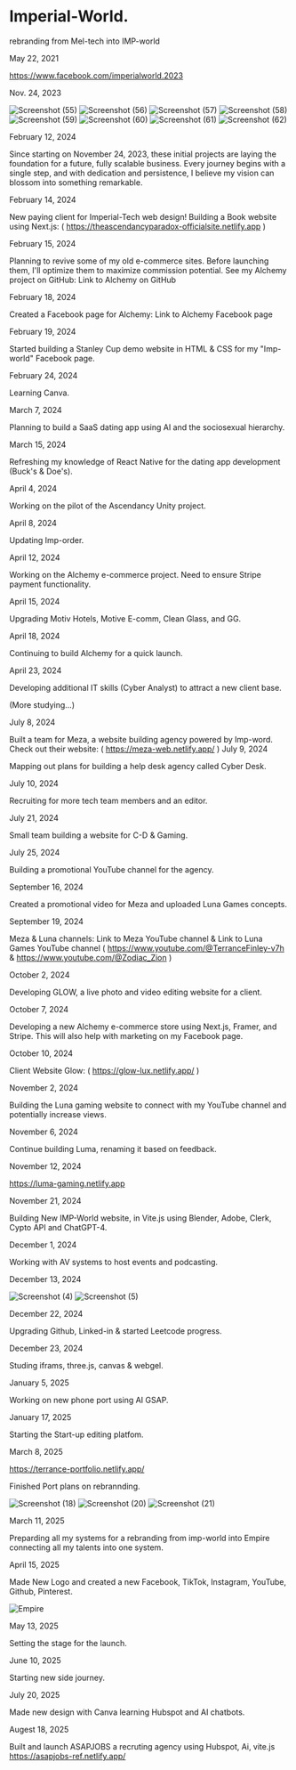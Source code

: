 # Imperial-World.

rebranding from Mel-tech into IMP-world

May 22, 2021

https://www.facebook.com/imperialworld.2023

Nov. 24, 2023

![Screenshot (55)](https://github.com/TerranceFinleyZ/imperial-tech/assets/112042894/d45924db-ebba-429b-a4d3-3edd84f3d64a)
![Screenshot (56)](https://github.com/TerranceFinleyZ/imperial-tech/assets/112042894/bc9507d2-37bb-442e-8fa3-2d204272e1f7)
![Screenshot (57)](https://github.com/TerranceFinleyZ/imperial-tech/assets/112042894/8a20fd6d-02e0-4547-b6fb-f4cc0ecea67d)
![Screenshot (58)](https://github.com/TerranceFinleyZ/imperial-tech/assets/112042894/d1af168f-0bb9-4473-b0d7-8df01e8a0861)
![Screenshot (59)](https://github.com/TerranceFinleyZ/imperial-tech/assets/112042894/32da62c6-b00a-4a99-833b-610431253df8)
![Screenshot (60)](https://github.com/TerranceFinleyZ/imperial-tech/assets/112042894/9da8620d-5d57-4200-a224-0b0e87e8df2b)
![Screenshot (61)](https://github.com/TerranceFinleyZ/imperial-tech/assets/112042894/af873115-254e-4237-b204-27a600865223)
![Screenshot (62)](https://github.com/TerranceFinleyZ/imperial-tech/assets/112042894/33825179-624b-4ef4-bc06-5f33f6cc8d9a)


February 12, 2024

Since starting on November 24, 2023, these initial projects are laying the foundation for a future, fully scalable business. Every journey begins with a single step, and with dedication and persistence, I believe my vision can blossom into something remarkable.

February 14, 2024

New paying client for Imperial-Tech web design! Building a Book website using Next.js: ( https://theascendancyparadox-officialsite.netlify.app )   

February 15, 2024

Planning to revive some of my old e-commerce sites. Before launching them, I'll optimize them to maximize commission potential. See my Alchemy project on GitHub: Link to Alchemy on GitHub

February 18, 2024

Created a Facebook page for Alchemy: Link to Alchemy Facebook page

February 19, 2024

Started building a Stanley Cup demo website in HTML & CSS for my "Imp-world" Facebook page.

February 24, 2024

Learning Canva.

March 7, 2024

Planning to build a SaaS dating app using AI and the sociosexual hierarchy.

March 15, 2024

Refreshing my knowledge of React Native for the dating app development (Buck's & Doe's).

April 4, 2024

Working on the pilot of the Ascendancy Unity project.

April 8, 2024

Updating Imp-order.

April 12, 2024

Working on the Alchemy e-commerce project. Need to ensure Stripe payment functionality.

April 15, 2024

Upgrading Motiv Hotels, Motive E-comm, Clean Glass, and GG.

April 18, 2024

Continuing to build Alchemy for a quick launch.

April 23, 2024

Developing additional IT skills (Cyber Analyst) to attract a new client base.

(More studying...)

July 8, 2024

Built a team for Meza, a website building agency powered by Imp-word. Check out their website: ( https://meza-web.netlify.app/ )
July 9, 2024

Mapping out plans for building a help desk agency called Cyber Desk.

July 10, 2024

Recruiting for more tech team members and an editor.

July 21, 2024

Small team building a website for C-D & Gaming.

July 25, 2024

Building a promotional YouTube channel for the agency.

September 16, 2024

Created a promotional video for Meza and uploaded Luna Games concepts.

September 19, 2024

Meza & Luna channels: Link to Meza YouTube channel & Link to Luna Games YouTube channel ( https://www.youtube.com/@TerranceFinley-v7h & https://www.youtube.com/@Zodiac_Zion )

October 2, 2024

Developing GLOW, a live photo and video editing website for a client.

October 7, 2024

Developing a new Alchemy e-commerce store using Next.js, Framer, and Stripe. This will also help with marketing on my Facebook page.

October 10, 2024

Client Website Glow: ( https://glow-lux.netlify.app/ )

November 2, 2024

Building the Luna gaming website to connect with my YouTube channel and potentially increase views.

November 6, 2024

Continue building Luma, renaming it based on feedback.

November 12, 2024 

https://luma-gaming.netlify.app

November 21, 2024 

Building New IMP-World website, in Vite.js using Blender, Adobe, Clerk, Cypto API and ChatGPT-4. 

December 1, 2024

Working with AV systems to host events and podcasting.

December 13, 2024

![Screenshot (4)](https://github.com/user-attachments/assets/803517bf-b590-405e-b5df-414481b42f69)
![Screenshot (5)](https://github.com/user-attachments/assets/a67dab97-8311-4181-ae0f-6a4a7a451317)

December 22, 2024

Upgrading Github, Linked-in & started Leetcode progress.

December 23, 2024

Studing iframs, three.js, canvas & webgel.

January 5, 2025

Working on new phone port using AI GSAP.

January 17, 2025

Starting the Start-up editing platfom. 

March 8, 2025

https://terrance-portfolio.netlify.app/

Finished Port plans on rebrannding.

![Screenshot (18)](https://github.com/user-attachments/assets/e71e6c17-25ad-4552-b523-ef46d12fe489)
![Screenshot (20)](https://github.com/user-attachments/assets/040291ea-f774-4cc7-ba14-4273cb25a9db)
![Screenshot (21)](https://github.com/user-attachments/assets/340756f0-ed7a-4817-beb6-dd6db41441dd)

March 11, 2025 

Preparding all my systems for a rebranding from imp-world into Empire connecting all my talents into one system.

April 15, 2025

Made New Logo and created a new Facebook, TikTok, Instagram, YouTube, Github, Pinterest.

![Empire](https://github.com/user-attachments/assets/9ee67a3c-1b2c-4cb0-8507-12d7d45c444b)

May 13, 2025 

Setting the stage for the launch.

June 10, 2025

Starting new side journey.

July 20, 2025

Made new design with Canva learning Hubspot and AI chatbots.

Augest 18, 2025

Built and launch ASAPJOBS a recruting agency using Hubspot, Ai, vite.js https://asapjobs-ref.netlify.app/
